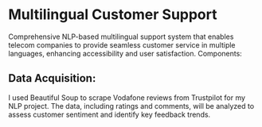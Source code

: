 # Multilingual Customer Support
 Comprehensive NLP-based multilingual support system that enables telecom companies to provide seamless customer service in multiple languages, enhancing accessibility and user satisfaction.
 Components:
## Data Acquisition:

I used Beautiful Soup to scrape Vodafone reviews from Trustpilot for my NLP project. The data, including ratings and comments, will be analyzed to assess customer sentiment and identify key feedback trends.
